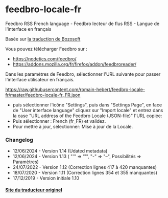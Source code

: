 # feedbro-locale-fr
Feedbro RSS French language - Feedbro lecteur de flus RSS - Langue de l'interface en français

Basée sur [la traduction de Bozosoft](https://github.com/Bozosoft/feedbro-locale)

Vous pouvez télécharger Feedbro sur :
  - https://nodetics.com/feedbro/
  - https://addons.mozilla.org/fr/firefox/addon/feedbroreader/

Dans les paramètres de Feedbro, sélectionner l'URL suivante pour passer l'interface utilisateur en français.

https://raw.githubusercontent.com/romain-hebert/feedbro-locale-fr/master/feedbro-locale-fr_FR.json

  - puis sélectionner l'icône "Settings", puis dans "Settings Page", en face de "User interface language" cliquez sur "Import locale" et entrez dans la case "URL address of the Feedbro Locale (JSON-file)" l'URL copiée: 
  - Puis sélectionner : French (fr_FR) et validez.
  - Pour mettre à jour, sélectionner: Mise à jour de la Locale.

### Changelog
* 12/06/2024 - Version 1.14 (Udated metadata)
* 12/06/2024 - Version 1.13 ( "'" => "’", "-" => "–", Possibilités => Paramètres)
* 24/07/2022 - Version 1.12 (Correction lignes 417 à 420 manquantes)
* 18/07/2020 - Version 1.11 (Correction lignes 354 et 355 manquantes)
* 17/12/2019 - Version initiale 1.10



#### [Site du traducteur originel](http://jc.etiemble.free.fr/ "Site Web perso")
